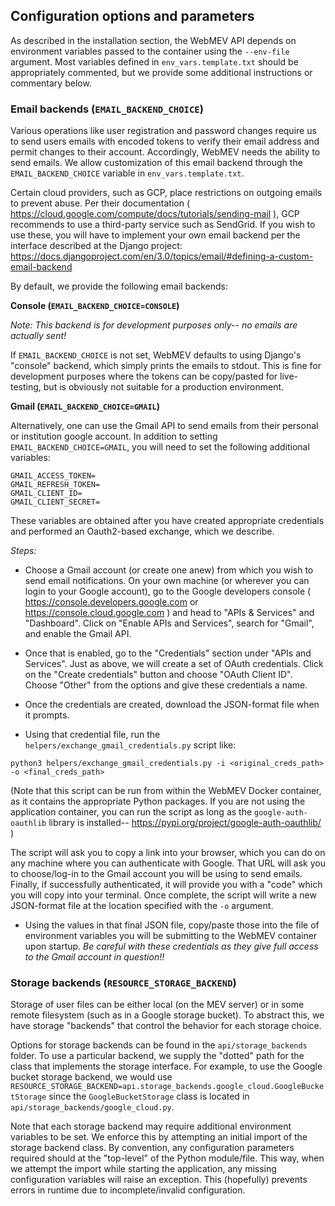 ## Configuration options and parameters

As described in the installation section, the WebMEV API depends on environment variables passed to the container using the `--env-file` argument.  Most variables defined in `env_vars.template.txt` should be appropriately commented, but we provide some additional instructions or commentary below.

### Email backends (`EMAIL_BACKEND_CHOICE`)

Various operations like user registration and password changes require us to send users emails with encoded tokens to verify their email address and permit changes to their account.  Accordingly, WebMEV needs the ability to send emails.  We allow customization of this email backend through the `EMAIL_BACKEND_CHOICE` variable in `env_vars.template.txt`.

Certain cloud providers, such as GCP, place restrictions on outgoing emails to prevent abuse.  Per their documentation ( https://cloud.google.com/compute/docs/tutorials/sending-mail ), GCP recommends to use a third-party service such as SendGrid.  If you wish to use these, you will have to implement your own email backend per the interface described at the Django project: https://docs.djangoproject.com/en/3.0/topics/email/#defining-a-custom-email-backend

By default, we provide the following email backends:

**Console (`EMAIL_BACKEND_CHOICE=CONSOLE`)**

*Note: This backend is for development purposes only-- no emails are actually sent!*

If `EMAIL_BACKEND_CHOICE` is not set, WebMEV defaults to using Django's "console" backend, which simply prints the emails to stdout.  This is fine for development purposes where the tokens can be copy/pasted for live-testing, but is obviously not suitable for a production environment.

**Gmail (`EMAIL_BACKEND_CHOICE=GMAIL`)**

Alternatively, one can use the Gmail API to send emails from their personal or institution google account.  In addition to setting `EMAIL_BACKEND_CHOICE=GMAIL`, you will need to set the following additional variables:
```
GMAIL_ACCESS_TOKEN=
GMAIL_REFRESH_TOKEN=
GMAIL_CLIENT_ID=
GMAIL_CLIENT_SECRET=
```   

These variables are obtained after you have created appropriate credentials and performed an Oauth2-based exchange, which we describe.

*Steps:*

- Choose a Gmail account (or create one anew) from which you wish to send email notifications.  On your own machine (or wherever you can login to your Google account), go to the Google developers console ( https://console.developers.google.com  or https://console.cloud.google.com ) and head to "APIs & Services" and "Dashboard".  Click on "Enable APIs and Services", search for "Gmail", and enable the Gmail API. 

- Once that is enabled, go to the "Credentials" section under "APIs and Services".  Just as above, we will create a set of OAuth credentials.  Click on the "Create credentials" button and choose "OAuth Client ID".   Choose "Other" from the options and give these credentials a name.

- Once the credentials are created, download the JSON-format file when it prompts.

- Using that credential file, run the `helpers/exchange_gmail_credentials.py` script like:

```
python3 helpers/exchange_gmail_credentials.py -i <original_creds_path> -o <final_creds_path>
```
(Note that this script can be run from within the WebMEV Docker container, as it contains the appropriate Python packages.  If you are not using the application container, you can run the script as long as the `google-auth-oauthlib` library is installed-- https://pypi.org/project/google-auth-oauthlib/ )

The script will ask you to copy a link into your browser, which you can do on any machine where you can authenticate with Google.  That URL will ask you to choose/log-in to the Gmail account you will be using to send emails.  Finally, if successfully authenticated, it will provide you with a "code" which you will copy into your terminal.  Once complete, the script will write a new JSON-format file at the location specified with the `-o` argument.

- Using the values in that final JSON file, copy/paste those into the file of environment variables you will be submitting to the WebMEV container upon startup. *Be careful with these credentials as they give full access to the Gmail account in question!!*  

### Storage backends (`RESOURCE_STORAGE_BACKEND`)

Storage of user files can be either local (on the MEV server) or in some remote filesystem (such as in a Google storage bucket).  To abstract this, we have storage "backends" that control the behavior for each storage choice.

Options for storage backends can be found in the `api/storage_backends` folder.  To use a particular backend, we supply the "dotted" path for the class that implements the storage interface.  For example, to use the Google bucket storage backend, we would use `RESOURCE_STORAGE_BACKEND=api.storage_backends.google_cloud.GoogleBucketStorage` since the `GoogleBucketStorage` class is located in `api/storage_backends/google_cloud.py`.

Note that each storage backend may require additional environment variables to be set.  We enforce this by attempting an initial import of the storage backend class.  By convention, any configuration parameters required should at the "top-level" of the Python module/file.  This way, when we attempt the import while starting the application, any missing configuration variables will raise an exception.  This (hopefully) prevents errors in runtime due to incomplete/invalid configuration.
